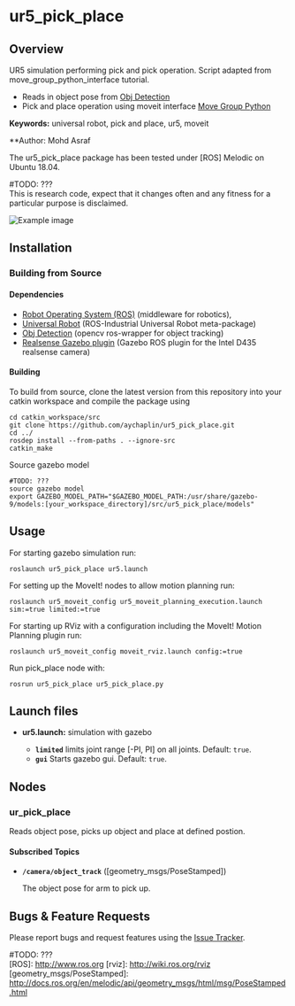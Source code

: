 # ur5_pick_place

## Overview

UR5 simulation performing pick and pick operation. Script adapted from move_group_python_interface tutorial. 
- Reads in object pose from [Obj Detection](https://github.com/aychaplin/ur5_pick_place)
- Pick and place operation using moveit interface [Move Group Python](http://docs.ros.org/en/melodic/api/moveit_tutorials/html/doc/move_group_python_interface/move_group_python_interface_tutorial.html)

**Keywords:** universal robot, pick and place, ur5, moveit


**Author: Mohd Asraf <br />

The ur5_pick_place package has been tested under [ROS] Melodic on Ubuntu 18.04.

#TODO: ??? \
This is research code, expect that it changes often and any fitness for a particular purpose is disclaimed.


![Example image](doc/example.jpg)


## Installation

### Building from Source

#### Dependencies

- [Robot Operating System (ROS)](http://wiki.ros.org) (middleware for robotics),
- [Universal Robot](https://github.com/ros-industrial/universal_robot) (ROS-Industrial Universal Robot meta-package)
- [Obj Detection](https://github.com/aychaplin/ur5_pick_place) (opencv ros-wrapper for object tracking)
- [Realsense Gazebo plugin](https://github.com/pal-robotics/realsense_gazebo_plugin) (Gazebo ROS plugin for the Intel D435 realsense camera)


#### Building

To build from source, clone the latest version from this repository into your catkin workspace and compile the package using

	cd catkin_workspace/src
	git clone https://github.com/aychaplin/ur5_pick_place.git
	cd ../
	rosdep install --from-paths . --ignore-src
	catkin_make

Source gazebo model

	#TODO: ???
	source gazebo model
	export GAZEBO_MODEL_PATH="$GAZEBO_MODEL_PATH:/usr/share/gazebo-9/models:[your_workspace_directory]/src/ur5_pick_place/models"

## Usage


For starting gazebo simulation run:

	roslaunch ur5_pick_place ur5.launch
  
For setting up the MoveIt! nodes to allow motion planning run:

	roslaunch ur5_moveit_config ur5_moveit_planning_execution.launch sim:=true limited:=true
  
For starting up RViz with a configuration including the MoveIt! Motion Planning plugin run:

	roslaunch ur5_moveit_config moveit_rviz.launch config:=true
  
Run pick_place node with:

	rosrun ur5_pick_place ur5_pick_place.py


## Launch files

* **ur5.launch:** simulation with gazebo

     - **`limited`** limits joint range [-PI, PI] on all joints. Default: `true`.
     - **`gui`** Starts gazebo gui. Default: `true`.

## Nodes

### ur_pick_place

Reads object pose, picks up object and place at defined postion.


#### Subscribed Topics

* **`/camera/object_track`** ([geometry_msgs/PoseStamped])

	The object pose for arm to pick up.




## Bugs & Feature Requests

Please report bugs and request features using the [Issue Tracker](https://github.com/aychaplin/ur5_pick_place/issues).

#TODO: ??? \
[ROS]: http://www.ros.org
[rviz]: http://wiki.ros.org/rviz
[geometry_msgs/PoseStamped]: http://docs.ros.org/en/melodic/api/geometry_msgs/html/msg/PoseStamped.html
